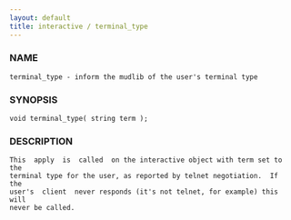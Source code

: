```yaml
---
layout: default
title: interactive / terminal_type
---
```


### NAME

    terminal_type - inform the mudlib of the user's terminal type


### SYNOPSIS

    void terminal_type( string term );


### DESCRIPTION

    This  apply  is  called  on the interactive object with term set to the
    terminal type for the user, as reported by telnet negotiation.  If  the
    user's  client  never responds (it's not telnet, for example) this will
    never be called.

